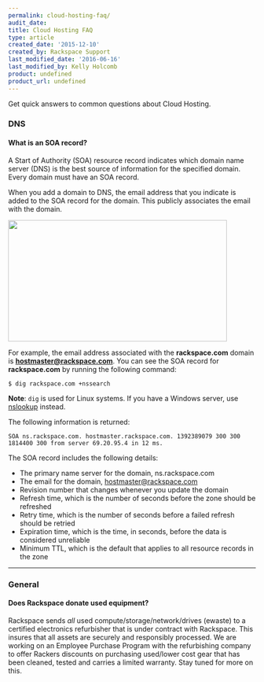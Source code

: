 ```yaml
---
permalink: cloud-hosting-faq/
audit_date:
title: Cloud Hosting FAQ
type: article
created_date: '2015-12-10'
created_by: Rackspace Support
last_modified_date: '2016-06-16'
last_modified_by: Kelly Holcomb
product: undefined
product_url: undefined
---
```


Get quick answers to common questions about Cloud Hosting.

### DNS

#### What is an SOA record?

A Start of Authority (SOA) resource record indicates which domain name
server (DNS) is the best source of information for the specified domain. Every
domain must have an SOA record.

When you add a domain to DNS, the email address that you indicate is
added to the SOA record for the domain. This publicly associates the
email with the domain.

<img src="{% asset_path general/cloud-hosting-faq/emailtoDomainassociation.png %}" width="445" height="247" />

For example, the email address associated with the **rackspace.com**
domain is **hostmaster@rackspace.com**. You can see the SOA record for
**rackspace.com** by running the following command:

    $ dig rackspace.com +nssearch

**Note**: `dig` is used for Linux systems. If you have a Windows server, use [nslookup](/how-to/nslookup-checking-dns-records-on-windows) instead.

The following information is returned:

    SOA ns.rackspace.com. hostmaster.rackspace.com. 1392389079 300 300 1814400 300 from server 69.20.95.4 in 12 ms.

The SOA record includes the following details:

-   The primary name server for the domain, ns.rackspace.com
-   The email for the domain, hostmaster@rackspace.com
-   Revision number that changes whenever you update the domain
-   Refresh time, which is the number of seconds before the zone should
    be refreshed
-   Retry time, which is the number of seconds before a failed refresh should
    be retried
-   Expiration time, which is the time, in seconds, before the data is
    considered unreliable
-   Minimum TTL, which is the default that applies to all resource records in the zone

------------------------------------------------------------------------

### General

#### Does Rackspace donate used equipment?

Rackspace sends *all* used compute/storage/network/drives (ewaste) to a
certified electronics refurbisher that is under contract with Rackspace.
This insures that all assets are securely and responsibly processed. We
are working on an Employee Purchase Program with the refurbishing
company to offer Rackers discounts on purchasing used/lower cost gear
that has been cleaned, tested and carries a limited warranty. Stay tuned
for more on this.
